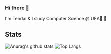 ### Hi there 👋
I'm Tendai & I study Computer Science @ UEA🌱 🌱 
## Stats
![Anurag's github stats](https://github-readme-stats.vercel.app/api?username=TendaiPhikiso&show_icons=true&theme=vue&line_height=33&count_private=true)
![Top Langs](https://github-readme-stats.vercel.app/api/top-langs/?username=TendaiPhikiso&theme=graywhite&&langs_count=4)



<!--
**TendaiPhikiso/TendaiPhikiso** is a ✨ _special_ ✨ repository because its `README.md` (this file) appears on your GitHub profile.

Here are some ideas to get you started:

- 🔭 I’m currently working on ...
- 🌱 I’m currently learning ...
- 👯 I’m looking to collaborate on ...
- 🤔 I’m looking for help with ...
- 💬 Ask me about ...
- 📫 How to reach me: ...
- 😄 Pronouns: ...
- ⚡ Fun fact: ...
-->
